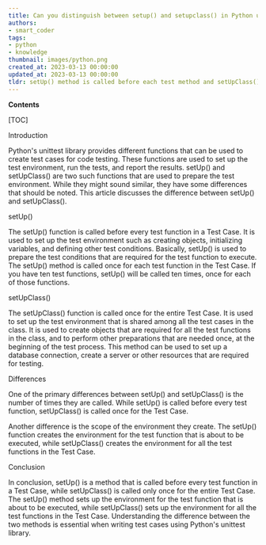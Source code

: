 ```yaml
---
title: Can you distinguish between setup() and setupclass() in Python unittest?
authors:
- smart_coder
tags:
- python
- knowledge
thumbnail: images/python.png
created_at: 2023-03-13 00:00:00
updated_at: 2023-03-13 00:00:00
tldr: setUp() method is called before each test method and setUpClass() method is called only once before all test cases are executed.
---
```


**Contents**

[TOC]

Introduction

Python's unittest library provides different functions that can be used to create test cases for code testing. These functions are used to set up the test environment, run the tests, and report the results. setUp() and setUpClass() are two such functions that are used to prepare the test environment. While they might sound similar, they have some differences that should be noted. This article discusses the difference between setUp() and setUpClass().

setUp()

The setUp() function is called before every test function in a Test Case. It is used to set up the test environment such as creating objects, initializing variables, and defining other test conditions. Basically, setUp() is used to prepare the test conditions that are required for the test function to execute. The setUp() method is called once for each test function in the Test Case. If you have ten test functions, setUp() will be called ten times, once for each of those functions.

setUpClass()

The setUpClass() function is called once for the entire Test Case. It is used to set up the test environment that is shared among all the test cases in the class. It is used to create objects that are required for all the test functions in the class, and to perform other preparations that are needed once, at the beginning of the test process. This method can be used to set up a database connection, create a server or other resources that are required for testing.

Differences

One of the primary differences between setUp() and setUpClass() is the number of times they are called. While setUp() is called before every test function, setUpClass() is called once for the Test Case.

Another difference is the scope of the environment they create. The setUp() function creates the environment for the test function that is about to be executed, while setUpClass() creates the environment for all the test functions in the Test Case.

Conclusion

In conclusion, setUp() is a method that is called before every test function in a Test Case, while setUpClass() is called only once for the entire Test Case. The setUp() method sets up the environment for the test function that is about to be executed, while setUpClass() sets up the environment for all the test functions in the Test Case. Understanding the difference between the two methods is essential when writing test cases using Python's unittest library.
